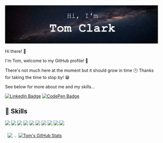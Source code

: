 [![Tom's GitHub Banner](./assets/banner-image.jpg)](https://github.com/tom-clark-dev/)

Hi there! 👋

I'm Tom, welcome to my GitHub profile! 🎉

There's not much here at the moment but it should grow in time 🕒 Thanks for taking the time to stop by! 😁 

See below for more about me and my skills...

[![LinkedIn Badge](https://img.shields.io/badge/LinkedIn-Profile-informational?style=flat&logo=linkedin&logoColor=white&color=0D76A8)](https://www.linkedin.com/in/88-tom-clark/)
[![CodePen Badge](https://img.shields.io/badge/CodePen-Profile-informational?style=flat&logo=codepen&logoColor=white&color=black)](https://codepen.io/tom-clark-dev)

## 💼 Skills  

![](https://img.shields.io/badge/JavaScript-Code-informational?style=flat&logo=JavaScript&logoColor=white&color=227bb3)
![](https://img.shields.io/badge/TypeScript-Code-informational?style=flat&logo=TypeScript&logoColor=white&color=227bb3)
![](https://img.shields.io/badge/React-Code-informational?style=flat&logo=react&logoColor=white&color=227bb3)
![](https://img.shields.io/badge/Vue-Code-informational?style=flat&logo=Vue&logoColor=white&color=227bb3)
![](https://img.shields.io/badge/CSharp-Code-informational?style=flat&logo=c-sharp&logoColor=white&color=227bb3)
![](https://img.shields.io/badge/.NET-Code-informational?style=flat&logo=.net&logoColor=white&color=227bb3)
![](https://img.shields.io/badge/Umbraco-Code-informational?style=flat&logo=.net&logoColor=white&color=227bb3)
![](https://img.shields.io/badge/MySQL-Code-informational?style=flat&logo=MySQL&logoColor=white&color=227bb3)
![](https://img.shields.io/badge/MongoDB-Code-informational?style=flat&logo=MongoDB&logoColor=white&color=227bb3)
![](https://img.shields.io/badge/Firebase-Code-informational?style=flat&logo=Firebase&logoColor=white&color=227bb3)


<!--
<details>
<summary>More Skills</summary>
<br>

![](https://img.shields.io/badge/Style-CSS-informational?style=flat&logo=css3&logoColor=white&color=4AB197)
![](https://img.shields.io/badge/Style-Tailwind-informational?style=flat&logo=Tailwind-CSS&logoColor=white&color=4AB197)
![](https://img.shields.io/badge/Style-Sass-informational?style=flat&logo=Sass&logoColor=white&color=4AB197)
![](https://img.shields.io/badge/Style-Stylus-informational?style=flat&logo=Stylus&logoColor=white&color=4AB197)

<br>

![](https://img.shields.io/badge/Test-Jasmine-informational?style=flat&logo=Jasmine&logoColor=white&color=4AB197)
![](https://img.shields.io/badge/Test-Jest-informational?style=flat&logo=jest&logoColor=white&color=4AB197)
![](https://img.shields.io/badge/Test-Mocha-informational?style=flat&logo=Mocha&logoColor=white&color=4AB197)
![](https://img.shields.io/badge/Test-Cypress-informational?style=flat&logo=Cypress&logoColor=white&color=4AB197)
![](https://img.shields.io/badge/Test-Cypress-informational?style=flat&logo=Cypress&logoColor=white&color=4AB197)

<br>

![](https://img.shields.io/badge/Tools-Docker-informational?style=flat&logo=docker&logoColor=white&color=4AB197)
![](https://img.shields.io/badge/Tools-Pivotal-informational?style=flat&logo=Pivotal-Tracker&logoColor=white&color=4AB197)
![](https://img.shields.io/badge/Tools-NGINX-informational?style=flat&logo=nginx&logoColor=white&color=4AB197)
![](https://img.shields.io/badge/Tools-Netlify-informational?style=flat&logo=netlify&logoColor=white&color=4AB197)
![](https://img.shields.io/badge/Tools-Jenkins-informational?style=flat&logo=jenkins&logoColor=white&color=4AB197)
![](https://img.shields.io/badge/Tools-SonarQube-informational?style=flat&logo=SonarQube&logoColor=white&color=4AB197)
![](https://img.shields.io/badge/Tools-Actions-informational?style=flat&logo=github-actions&logoColor=white&color=4AB197)
![](https://img.shields.io/badge/Tools-NPM-informational?style=flat&logo=npm&logoColor=white&color=4AB197)
![](https://img.shields.io/badge/Tools-Postman-informational?style=flat&logo=Postman&logoColor=white&color=4AB197)
![](https://img.shields.io/badge/Tools-Photoshop-informational?style=flat&logo=Adobe-Photoshop&logoColor=white&color=4AB197)
![](https://img.shields.io/badge/Tools-Illustrator-informational?style=flat&logo=Adobe-Illustrator&logoColor=white&color=4AB197)
![](https://img.shields.io/badge/Tools-AdobeXD-informational?style=flat&logo=Adobe-XD&logoColor=white&color=4AB197)
![](https://img.shields.io/badge/Tools-GitHub-informational?style=flat&logo=GitHub&logoColor=white&color=4AB197)
![](https://img.shields.io/badge/Tools-GitLab-informational?style=flat&logo=GitLab&logoColor=white&color=4AB197)
![](https://img.shields.io/badge/Tools-Bitbucket-informational?style=flat&logo=Bitbucket&logoColor=white&color=4AB197)
![](https://img.shields.io/badge/Tools-Jira-informational?style=flat&logo=Jira-Software&logoColor=white&color=4AB197)
![](https://img.shields.io/badge/Tools-Clubhouse-informational?style=flat&logo=Clubhouse&logoColor=white&color=4AB197)

</details>
-->

<!-- GitHub Stats -->
<a href="https://github.com/tom-clark-dev">
  <img align="center" style="margin:0.5rem" src="https://github-readme-stats.vercel.app/api/top-langs/?username=tom-clark-dev&hide=html,css&title_color=ffffff&text_color=c9cacc&icon_color=4AB197&bg_color=1A2B34" />
</a>

<a href="https://github.com/tom-clark-dev">
  <img align="center" style="margin:0.5rem" src="https://github-readme-stats.vercel.app/api?username=tom-clark-dev&show_icons=true&line_height=27&count_private=true&title_color=ffffff&text_color=c9cacc&icon_color=4AB097&bg_color=1A2B34" alt="Tom's GitHub Stats" />
</a>

<!-- 
  Useful guide for this doc:
  https://braydoncoyer.dev/blog/creating-a-killer-github-profile-readme-part-1  
-->

